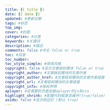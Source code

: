```yaml
---
title: {{ title }}
date: {{ date }}
updated: #更新日期
tags: #标签
top_img: 
cover: #封面
categories: #分类
keywords: #关键词
description: #描述
comments: false #评论 false or true 
toc: #目录
toc_number:
toc_style_simple: #简体风格
copyright: false #显示文章版权模块 false or true
copyright_author: #文章版权模块的文章作者
copyright_author_href: #文章版权模块的文章作者链接
copyright_url: #文章版权模块的文章链接
copyright_info: #版权声明
aplayer: #在需要的页面加载aplayer的js和css 
highlight_shrink: #配置代码框是否展开(true/false)
aside: false #显示侧边栏 (默认 true) 
---
```


